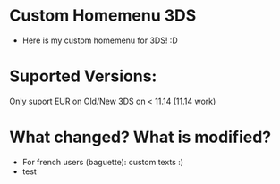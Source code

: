 # Custom Homemenu 3DS
* Here is my custom homemenu for 3DS! :D
# Suported Versions:
Only suport EUR on Old/New 3DS on < 11.14 (11.14 work)
# What changed? What is modified?
* For french users (baguette): custom texts :)
* test
